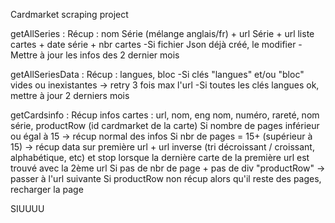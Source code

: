 Cardmarket scraping project

getAllSeries :
Récup : nom Série (mélange anglais/fr) + url Série + url liste cartes + date série + nbr cartes
-Si fichier Json déjà créé, le modifier
-Mettre à jour les infos des 2 dernier mois

getAllSeriesData :
Récup : langues, bloc
-Si clés "langues" et/ou "bloc" vides ou inexistantes -> retry 3 fois max l'url
-Si toutes les clés langues ok, mettre à jour 2 derniers mois

getCardsinfo :
Récup infos cartes : url, nom, eng nom, numéro, rareté, nom série, productRow (id cardmarket de la carte)
Si nombre de pages inférieur ou égal à 15 -> récup normal des infos
Si nbr de pages = 15+ (supérieur à 15) -> récup data sur première url + url inverse (tri décroissant / croissant, alphabétique, etc) et stop lorsque la dernière carte de la première url est trouvé avec la 2ème url
Si pas de nbr de page + pas de div "productRow" -> passer à l'url suivante
Si productRow non récup alors qu'il reste des pages, recharger la page

SIUUUU
